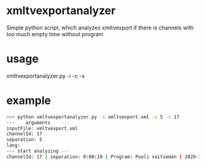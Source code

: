 # xmltvexportanalyzer
Simple python script, which analyzes xmltvexport if there is channels with too much empty time without program

# usage
xmltvexportanalyzer.py -i <inputFile> -c <channelId> -s <max separation seconds>

# example
```bash
>>> python xmltvexportanalyzer.py -i xmltvexport.xml -s 5 -c 17
---    arguments    ---
inputFile: xmltvexport.xml
channelId: 17
separation: 5
lang:
--- start analyzing ---
channelId: 17 | separation: 0:00:10 | Program: Puoli seitsemän ( 2020-10-12 06:30:00 - 2020-10-12 07:00:00 ) | Next program: Kyläsairaala (12) ( 2020-10-12 07:00:10 - 2020-10-12 07:49:00 )
```
